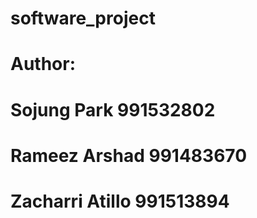 # software_project

# Author:
# Sojung Park 991532802
# Rameez Arshad 991483670
# Zacharri Atillo 991513894
